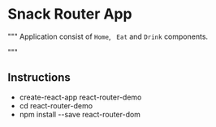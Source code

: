 # Snack Router App

"""
 Application consist of `Home`, ` Eat` and `Drink` components.

 """

## Instructions
- create-react-app react-router-demo
- cd react-router-demo
- npm install --save react-router-dom
